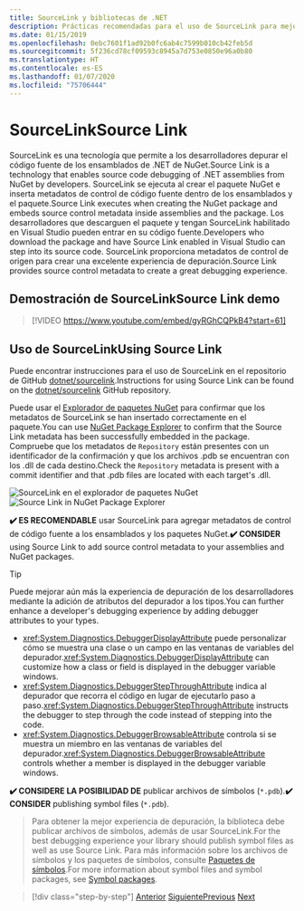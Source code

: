 ```yaml
---
title: SourceLink y bibliotecas de .NET
description: Prácticas recomendadas para el uso de SourceLink para mejorar la depuración de las bibliotecas de .NET.
ms.date: 01/15/2019
ms.openlocfilehash: 0ebc7601f1ad92b0fc6ab4c7599b010cb42feb5d
ms.sourcegitcommit: 5f236cd78cf09593c8945a7d753e0850e96a0b80
ms.translationtype: HT
ms.contentlocale: es-ES
ms.lasthandoff: 01/07/2020
ms.locfileid: "75706444"
---
```

# <a name="source-link"></a><span data-ttu-id="13687-103">SourceLink</span><span class="sxs-lookup"><span data-stu-id="13687-103">Source Link</span></span>

<span data-ttu-id="13687-104">SourceLink es una tecnología que permite a los desarrolladores depurar el código fuente de los ensamblados de .NET de NuGet.</span><span class="sxs-lookup"><span data-stu-id="13687-104">Source Link is a technology that enables source code debugging of .NET assemblies from NuGet by developers.</span></span> <span data-ttu-id="13687-105">SourceLink se ejecuta al crear el paquete NuGet e inserta metadatos de control de código fuente dentro de los ensamblados y el paquete.</span><span class="sxs-lookup"><span data-stu-id="13687-105">Source Link executes when creating the NuGet package and embeds source control metadata inside assemblies and the package.</span></span> <span data-ttu-id="13687-106">Los desarrolladores que descarguen el paquete y tengan SourceLink habilitado en Visual Studio pueden entrar en su código fuente.</span><span class="sxs-lookup"><span data-stu-id="13687-106">Developers who download the package and have Source Link enabled in Visual Studio can step into its source code.</span></span> <span data-ttu-id="13687-107">SourceLink proporciona metadatos de control de origen para crear una excelente experiencia de depuración.</span><span class="sxs-lookup"><span data-stu-id="13687-107">Source Link provides source control metadata to create a great debugging experience.</span></span>

## <a name="source-link-demo"></a><span data-ttu-id="13687-108">Demostración de SourceLink</span><span class="sxs-lookup"><span data-stu-id="13687-108">Source Link demo</span></span>

> [!VIDEO https://www.youtube.com/embed/gyRGhCQPkB4?start=61]

## <a name="using-source-link"></a><span data-ttu-id="13687-109">Uso de SourceLink</span><span class="sxs-lookup"><span data-stu-id="13687-109">Using Source Link</span></span>

<span data-ttu-id="13687-110">Puede encontrar instrucciones para el uso de SourceLink en el repositorio de GitHub [dotnet/sourcelink](https://github.com/dotnet/sourcelink/blob/master/README.md).</span><span class="sxs-lookup"><span data-stu-id="13687-110">Instructions for using Source Link can be found on the [dotnet/sourcelink](https://github.com/dotnet/sourcelink/blob/master/README.md) GitHub repository.</span></span>

<span data-ttu-id="13687-111">Puede usar el [Explorador de paquetes NuGet](https://github.com/NuGetPackageExplorer/NuGetPackageExplorer) para confirmar que los metadatos de SourceLink se han insertado correctamente en el paquete.</span><span class="sxs-lookup"><span data-stu-id="13687-111">You can use [NuGet Package Explorer](https://github.com/NuGetPackageExplorer/NuGetPackageExplorer) to confirm that the Source Link metadata has been successfully embedded in the package.</span></span> <span data-ttu-id="13687-112">Compruebe que los metadatos de `Repository` están presentes con un identificador de la confirmación y que los archivos .pdb se encuentran con los .dll de cada destino.</span><span class="sxs-lookup"><span data-stu-id="13687-112">Check the `Repository` metadata is present with a commit identifier and that .pdb files are located with each target's .dll.</span></span>

<span data-ttu-id="13687-113">![SourceLink en el explorador de paquetes NuGet](./media/sourcelink/nuget-package-explorer-sourcelink.png "SourceLink en el explorador de paquetes NuGet")</span><span class="sxs-lookup"><span data-stu-id="13687-113">![Source Link in NuGet Package Explorer](./media/sourcelink/nuget-package-explorer-sourcelink.png "Source Link in NuGet Package Explorer")</span></span>

<span data-ttu-id="13687-114">**✔️ ES RECOMENDABLE** usar SourceLink para agregar metadatos de control de código fuente a los ensamblados y los paquetes NuGet.</span><span class="sxs-lookup"><span data-stu-id="13687-114">**✔️ CONSIDER** using Source Link to add source control metadata to your assemblies and NuGet packages.</span></span>

> [!TIP]
> <span data-ttu-id="13687-115">Puede mejorar aún más la experiencia de depuración de los desarrolladores mediante la adición de atributos del depurador a los tipos.</span><span class="sxs-lookup"><span data-stu-id="13687-115">You can further enhance a developer's debugging experience by adding debugger attributes to your types.</span></span>
>
> * <span data-ttu-id="13687-116"><xref:System.Diagnostics.DebuggerDisplayAttribute> puede personalizar cómo se muestra una clase o un campo en las ventanas de variables del depurador.</span><span class="sxs-lookup"><span data-stu-id="13687-116"><xref:System.Diagnostics.DebuggerDisplayAttribute> can customize how a class or field is displayed in the debugger variable windows.</span></span>
> * <span data-ttu-id="13687-117"><xref:System.Diagnostics.DebuggerStepThroughAttribute> indica al depurador que recorra el código en lugar de ejecutarlo paso a paso.</span><span class="sxs-lookup"><span data-stu-id="13687-117"><xref:System.Diagnostics.DebuggerStepThroughAttribute> instructs the debugger to step through the code instead of stepping into the code.</span></span>
> * <span data-ttu-id="13687-118"><xref:System.Diagnostics.DebuggerBrowsableAttribute> controla si se muestra un miembro en las ventanas de variables del depurador.</span><span class="sxs-lookup"><span data-stu-id="13687-118"><xref:System.Diagnostics.DebuggerBrowsableAttribute> controls whether a member is displayed in the debugger variable windows.</span></span>

<span data-ttu-id="13687-119">**✔️ CONSIDERE LA POSIBILIDAD DE** publicar archivos de símbolos (`*.pdb`).</span><span class="sxs-lookup"><span data-stu-id="13687-119">**✔️ CONSIDER** publishing symbol files (`*.pdb`).</span></span>

> <span data-ttu-id="13687-120">Para obtener la mejor experiencia de depuración, la biblioteca debe publicar archivos de símbolos, además de usar SourceLink.</span><span class="sxs-lookup"><span data-stu-id="13687-120">For the best debugging experience your library should publish symbol files as well as use Source Link.</span></span> <span data-ttu-id="13687-121">Para más información sobre los archivos de símbolos y los paquetes de símbolos, consulte [Paquetes de símbolos](./nuget.md#symbol-packages).</span><span class="sxs-lookup"><span data-stu-id="13687-121">For more information about symbol files and symbol packages, see [Symbol packages](./nuget.md#symbol-packages).</span></span>

>[!div class="step-by-step"]
><span data-ttu-id="13687-122">[Anterior](dependencies.md)
>[Siguiente](publish-nuget-package.md)</span><span class="sxs-lookup"><span data-stu-id="13687-122">[Previous](dependencies.md)
[Next](publish-nuget-package.md)</span></span>
